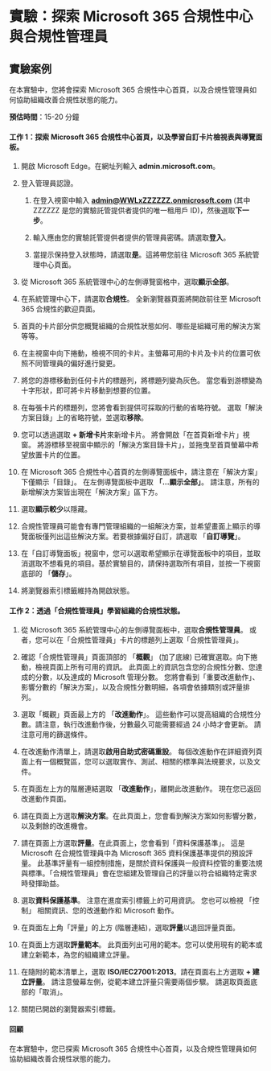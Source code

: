 ﻿---
lab:
    title: '探索 Microsoft 365 合規性中心與合規性管理員'
    module: '單元 4，第 1 課：描述 Microsoft 合規性解決方案的功能：描述 Microsoft 中的合規性管理功能'
---


# 實驗：探索 Microsoft 365 合規性中心與合規性管理員

## 實驗案例
在本實驗中，您將會探索 Microsoft 365 合規性中心首頁，以及合規性管理員如何協助組織改善合規性狀態的能力。


**預估時間**：15-20 分鐘

#### 工作 1：探索 Microsoft 365 合規性中心首頁，以及學習自訂卡片檢視表與導覽面板。

1.	開啟 Microsoft Edge。在網址列輸入 **admin.microsoft.com**。

1. 登入管理員認證。
    1. 在登入視窗中輸入 **admin@WWLxZZZZZZ.onmicrosoft.com** (其中 ZZZZZZ 是您的實驗託管提供者提供的唯一租用戶 ID)，然後選取**下一步**。
    
    1. 輸入應由您的實驗託管提供者提供的管理員密碼。請選取**登入**。
    1. 當提示保持登入狀態時，請選取**是**。這將帶您前往 Microsoft 365 系統管理中心頁面。

1. 從 Microsoft 365 系統管理中心的左側導覽窗格中，選取**顯示全部**。

1. 在系統管理中心下，請選取**合規性**。  全新瀏覽器頁面將開啟前往至 Microsoft 365 合規性的歡迎頁面。  
1. 首頁的卡片部分供您概覽組織的合規性狀態如何、哪些是組織可用的解決方案等等。
1. 在主視窗中向下捲動，檢視不同的卡片。主螢幕可用的卡片及卡片的位置可依照不同管理員的偏好進行變更。  
1. 將您的游標移動到任何卡片的標題列，將標題列變為灰色。  當您看到游標變為十字形狀，即可將卡片移動到想要的位置。
1. 在每張卡片的標題列，您將會看到提供可採取的行動的省略符號。  選取「解決方案目錄」上的省略符號，並選取**移除**。
1. 您可以透過選取 **+ 新增卡片**來新增卡片。  將會開啟「在首頁新增卡片」視窗。  將游標移至視窗中顯示的「解決方案目錄卡片」，並拖曳至首頁螢幕中希望放置卡片的位置。
1. 在 Microsoft 365 合規性中心首頁的左側導覽面板中，請注意在「解決方案」下僅顯示「目錄」。  在左側導覽面板中選取 **「...顯示全部」**。  請注意，所有的新增解決方案皆出現在「解決方案」區下方。  
1. 選取**顯示較少**以隱藏。
1. 合規性管理員可能會有專門管理組織的一組解決方案，並希望畫面上顯示的導覽面板僅列出這些解決方案。若要根據偏好自訂，請選取 「**自訂導覽**」。  
1. 在「自訂導覽面板」視窗中，您可以選取希望顯示在導覽面板中的項目，並取消選取不想看見的項目。基於實驗目的，請保持選取所有項目，並按一下視窗底部的 「**儲存**」。  
1. 將瀏覽器索引標籤維持為開啟狀態。

#### 工作 2：透過「合規性管理員」學習組織的合規性狀態。

1. 從 Microsoft 365 系統管理中心的左側導覽面板中，選取**合規性管理員**。  或者，您可以在「合規性管理員」卡片的標題列上選取「合規性管理員」。

1. 確認「合規性管理員」頁面頂部的 「**概觀**」 (加了底線) 已確實選取。向下捲動，檢視頁面上所有可用的資訊。  此頁面上的資訊包含您的合規性分數、您達成的分數，以及達成的 Microsoft 管理分數。   您將會看到「重要改進動作」、影響分數的「解決方案」，以及合規性分數明細，各項會依據類別或評量排列。

1. 選取「概觀」頁面最上方的 「**改進動作**」。  這些動作可以提高組織的合規性分數。請注意，執行改進動作後，分數最久可能需要經過 24 小時才會更新。  請注意可用的篩選條件。

1. 在改進動作清單上，請選取**啟用自助式密碼重設**。  每個改進動作在詳細資列頁面上有一個概覽區，您可以選取實作、測試、相關的標準與法規要求，以及文件。

1. 在頁面左上方的階層連結選取 「**改進動作**」，離開此改進動作。  現在您已返回改進動作頁面。

1. 請在頁面上方選取**解決方案**。在此頁面上，您會看到解決方案如何影響分數，以及剩餘的改進機會。

1. 請在頁面上方選取**評量**。在此頁面上，您會看到「資料保護基準」。  這是 Microsoft 在合規性管理員中為 Microsoft 365 資料保護基準提供的預設評量。  此基準評量有一組控制措施，是關於資料保護與一般資料控管的重要法規與標準。「合規性管理員」會在您組建及管理自己的評量以符合組織特定需求時發揮助益。

1. 選取**資料保護基準**。  注意在進度索引標籤上的可用資訊。  您也可以檢視 「控制」 相關資訊、您的改進動作和 Microsoft 動作。  

1. 在頁面左上角「評量」的上方 (階層連結)，選取**評量**以退回評量頁面。  

1. 在頁面上方選取**評量範本**。  此頁面列出可用的範本。您可以使用現有的範本或建立新範本，為您的組織建立評量。
 
1. 在隨附的範本清單上，選取 **ISO/IEC27001:2013**。請在頁面右上方選取 **+ 建立評量**。  請注意螢幕左側，從範本建立評量只需要兩個步驟。  請選取頁面底部的「取消」。

1. 關閉已開啟的瀏覽器索引標籤。


#### 回顧
在本實驗中，您已探索 Microsoft 365 合規性中心首頁，以及合規性管理員如何協助組織改善合規性狀態的能力。
